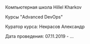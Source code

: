 Компьютерная школа Hillel Kharkov

Курсы "Advanced DevOps"

Куратор курса: Некрасов Александр

Дата проведения: 07.11.2019 - ...
